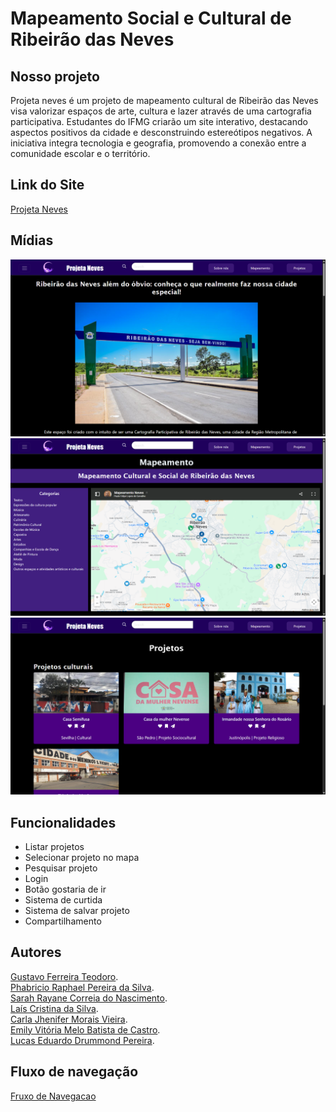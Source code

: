 # Mapeamento Social e Cultural de Ribeirão das Neves

## Nosso projeto
Projeta neves é um projeto de mapeamento cultural de Ribeirão das Neves visa valorizar espaços de arte, cultura e lazer através de uma cartografia participativa. Estudantes do IFMG criarão um site interativo, destacando aspectos positivos da cidade e desconstruindo estereótipos negativos. A iniciativa integra tecnologia e geografia, promovendo a conexão entre a comunidade escolar e o território.

## Link do Site

[Projeta Neves](https://gustavofteo.github.io/MapeamentoSocialECulturalDeRibeiraoDasNeves/)

## Mídias
![sobrenos](readme/SobreNos.png)
![mapeamento](readme/Mapeamento.png)
![projeto](readme/Projetos.png)

## Funcionalidades 
* Listar projetos  
* Selecionar projeto no mapa  
* Pesquisar projeto
* Login
* Botão gostaria de ir
* Sistema de curtida
* Sistema de salvar projeto
* Compartilhamento

## Autores
[Gustavo Ferreira Teodoro](https://gustavofteo.github.com).  
[Phabricio Raphael Pereira da Silva](https://github.com/pharafa).  
[Sarah Rayane Correia do Nascimento](https://github.com/SarahRayane11).  
[Laís Cristina da Silva](https://gustavofteo.github.io/MapeamentoSocialECulturalDeRibeiraoDasNeves/).  
[Carla Jhenifer Morais Vieira](https://gustavofteo.github.io/MapeamentoSocialECulturalDeRibeiraoDasNeves/).  
[Emily Vitória Melo Batista de Castro](https://gustavofteo.github.io/MapeamentoSocialECulturalDeRibeiraoDasNeves/).  
[Lucas Eduardo Drummond Pereira](https://gustavofteo.github.io/MapeamentoSocialECulturalDeRibeiraoDasNeves/).  

## Fluxo de navegação

[Fruxo de Navegacao](https://www.canva.com/design/DAGzPiJkTwM/8ftA-JyotdkOGUPCMPh8Pg/edit?utm_content=DAGzPiJkTwM&utm_campaign=designshare&utm_medium=link2&utm_source=sharebutton)
